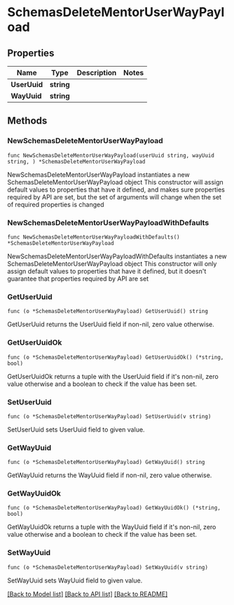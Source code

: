 # SchemasDeleteMentorUserWayPayload

## Properties

Name | Type | Description | Notes
------------ | ------------- | ------------- | -------------
**UserUuid** | **string** |  | 
**WayUuid** | **string** |  | 

## Methods

### NewSchemasDeleteMentorUserWayPayload

`func NewSchemasDeleteMentorUserWayPayload(userUuid string, wayUuid string, ) *SchemasDeleteMentorUserWayPayload`

NewSchemasDeleteMentorUserWayPayload instantiates a new SchemasDeleteMentorUserWayPayload object
This constructor will assign default values to properties that have it defined,
and makes sure properties required by API are set, but the set of arguments
will change when the set of required properties is changed

### NewSchemasDeleteMentorUserWayPayloadWithDefaults

`func NewSchemasDeleteMentorUserWayPayloadWithDefaults() *SchemasDeleteMentorUserWayPayload`

NewSchemasDeleteMentorUserWayPayloadWithDefaults instantiates a new SchemasDeleteMentorUserWayPayload object
This constructor will only assign default values to properties that have it defined,
but it doesn't guarantee that properties required by API are set

### GetUserUuid

`func (o *SchemasDeleteMentorUserWayPayload) GetUserUuid() string`

GetUserUuid returns the UserUuid field if non-nil, zero value otherwise.

### GetUserUuidOk

`func (o *SchemasDeleteMentorUserWayPayload) GetUserUuidOk() (*string, bool)`

GetUserUuidOk returns a tuple with the UserUuid field if it's non-nil, zero value otherwise
and a boolean to check if the value has been set.

### SetUserUuid

`func (o *SchemasDeleteMentorUserWayPayload) SetUserUuid(v string)`

SetUserUuid sets UserUuid field to given value.


### GetWayUuid

`func (o *SchemasDeleteMentorUserWayPayload) GetWayUuid() string`

GetWayUuid returns the WayUuid field if non-nil, zero value otherwise.

### GetWayUuidOk

`func (o *SchemasDeleteMentorUserWayPayload) GetWayUuidOk() (*string, bool)`

GetWayUuidOk returns a tuple with the WayUuid field if it's non-nil, zero value otherwise
and a boolean to check if the value has been set.

### SetWayUuid

`func (o *SchemasDeleteMentorUserWayPayload) SetWayUuid(v string)`

SetWayUuid sets WayUuid field to given value.



[[Back to Model list]](../README.md#documentation-for-models) [[Back to API list]](../README.md#documentation-for-api-endpoints) [[Back to README]](../README.md)


